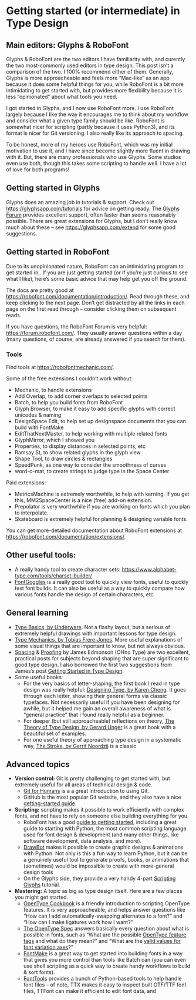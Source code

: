# Getting started (or intermediate) in Type Design

## Main editors: Glyphs & RoboFont

Glyphs & RoboFont are the two editors I have familiarity with, and curently the two most-commonly used editors in type design. This post isn’t a comparison of the two. I 100% recommend either of them. Generally, Glyphs is more approacheable and feels more “Mac-like” as an app because it does some helpful things for you, while RoboFont is a bit more intimidating to get started with, but provides more flexibility because it is less “opinionated” about what tools you need.

I got started in Glyphs, and I now use RoboFont more. I use RoboFont largely because I like the way it encourages me to think about my workflow and consider what a given type family should be like. RoboFont is somewhat nicer for scripting (partly because it uses Python3), and its format is nicer for Git versioning. I also really like its approach to spacing. 

To be honest, more of my heroes use RoboFont, which was my initial motivation to use it, and I have since become slightly more fluent in drawing with it. But, there are many professionals who use Glyphs. Some studios even use both, though this takes some scripting to handle well. I have a lot of love for both programs!

## Getting started in Glyphs

Glyphs does an amazing job in tutorials & support. Check out https://glyphsapp.com/tutorials for advice on getting ready. The [Glyphs Forum](https://forum.glyphsapp.com/) provides excellent support, often faster than seems reasonably possible. There are great extensions for Glyphs, but I don’t really know much about these – see https://glyphsapp.com/extend for some good suggestions.

## Getting started in RoboFont

Due to its unopinionated nature, RoboFont can an intimidating program to get started in,. If you are just getting started (or if you’re just curious to see what I like), here’s some basic advice that may help get you off the ground.

The docs are pretty good at https://robofont.com/documentation/introduction/. Read through these, and keep clicking to the next page. Don’t get distracted by all the links in each page on the first read through – consider clicking them on subsequent reads.

If you have questions, the RoboFont Forum is very helpful: https://forum.robofont.com/. They usually answer questions within a day (many questions, of course, are already answered if you search for them).

### Tools

Find tools at https://robofontmechanic.com/.

Some of the free extensions I couldn’t work without:
- Mechanic, to handle extensions
- Add Overlap, to add corner overlaps to selected points
- Batch, to help you build fonts from RoboFont
- Glyph Browser, to make it easy to add specific glyphs with correct unicodes & naming
- DesignSpace Edit, to help set up designspace documents that you can build with FontMake
- EditThatNextMaster, to help working with multiple related fonts
- GlyphMirror, which I showed you
- Properties, to display distances in selected points, etc
- Ramsay St, to show related glyphs in the glyph view
- Shape Tool, to draw circles & rectangles
- SpeedPunk, as one way to consider the smoothness of curves
- word-o-mat, to create strings to judge type in the Space Center

Paid extensions:
- MetricsMachine is extremely worthwhile, to help with kerning. If you get this, MM2SpaceCenter is a nice (free) add-on extension.
- Prepolator is very worthwhile if you are working on fonts which you plan to interpolate.
- Skateboard is extremely helpful for planning & designing variable fonts.

You can get more-detailed documentation about RoboFont extensions at https://robofont.com/documentation/extensions/.

## Other useful tools:

- A really handy tool to create character sets: https://www.alphabet-type.com/tools/charset-builder/
- [FontGoggles](https://fontgoggles.org/) is a really good tool to quickly view fonts, useful to quickly test font builds. It can also be useful as a way to quickly compare how various fonts handle the design of certain characters, etc.

## General learning

- [Type Basics, by Underware](http://www.typeworkshop.com/index.php?id1=type-basics). Not a flashy layout, but a serious of extremely helpful drawings with important lessons for type design.
- [Type Mechanics, by Tobias Frere-Jones](https://frerejones.com/blog?tag=Education%20Mechanics). More useful explanations of some visual things that are important to know, but not always obvious.
- [Spacing](https://ohnotype.co/blog/spacing) & [Proofing](https://ohnotype.co/blog/proof-it) by James Edmonson (OHno Type) are two excellent, practical posts for subjects beyond shaping that are super significant to good type design. I also borrowed the first two suggestions from James’s post [Getting Started in Type Design](https://ohnotype.co/blog/getting-started).
- Some useful books:
  - For the very basics of letter-shaping, the first book I read in type design was really helpful: [Designing Type, by Karen Cheng](https://yalebooks.yale.edu/book/9780300111507/designing-type). It goes through each letter, showing their general forms via classic typefaces. Not necessarily useful if you have been designing for awhile, but it helped me gain an overall awareness of what is “general practice” that I found really helpful as a beginner.
  - For deeper (but still approacheable) reflections on theory, [The Theory of Type Design, by Gerard Unger](https://www.amazon.com/Theory-Type-Design-Gerard-Unger/dp/9462084408) is a great book with a beautiful set of examples.
  - For one useful theory of approaching type design in a systematic way, [The Stroke, by Gerrit Noordzij](https://www.typotheque.com/books/the_stroke) is a classic

## Advanced topics

- **Version control:** Git is pretty challenging to get started with, but extremely useful for all areas of technical design & code. 
  - [Git for Humans](https://abookapart.com/products/git-for-humans) is a a great introduction to using Git. 
  - GitHub is the most popular Git website, and they also have a nice [getting-started guide](https://guides.github.com/introduction/git-handbook/).
- **Scripting:** scripting makes it possible to work efficiently with complex fonts, and not have to rely on someone else building everything for you. 
  - RoboFont has a good [guide to getting started](https://robofont.com/documentation/building-tools/), including a great guide to starting with Python, the most common scripting language used for font design & development (and many other things, like software development, data analysis, and more).
  - [DrawBot](https://www.drawbot.com/) makes it possible to create graphic designs & animations with Python. Not only is this a fun way to learn Python, but it can be a genuinely useful tool to generate proofs, books, or animations that (sometimes) would be impossible to create with more-general design tools
  - On the Glyphs side, they provide a very handy 4-part [Scripting Glyphs](https://glyphsapp.com/tutorials/scripting-glyphs-part-1) tutorial.
- **Mastering:** A topic as big as type design itself. Here are a few places you might get started.
  - [OpenType Cookbook](http://opentypecookbook.com/) is a friendly introduction to scripting OpenType features. It is very approacheable, and helps answer questions like “How can I add automatically-swapping alternates to a font?” and “How can I make ligatures work how I want?”
  - [The OpenType Spec](https://docs.microsoft.com/en-us/typography/opentype/spec/) answers basically every question about what is possible in fonts, such as “What are the possible [OpenType feature tags](https://docs.microsoft.com/en-us/typography/opentype/spec/featuretags) and what do they mean?” and “What are the [valid values for font variation axes](https://docs.microsoft.com/en-us/typography/opentype/spec/dvaraxisreg)?”
  - [FontMake](https://github.com/googlefonts/fontmake/) is a great way to get started into building fonts in a way that gives you more control than tools like Batch can (you can even use shell scripting as a quick way to create handy workflows to build & sort fonts). 
  - [FontTools](https://fonttools.readthedocs.io/en/latest/) provides a bunch of Python-based tools to help handle font files – of note, TTX makes it easy to inspect built OTF/TTF font files, TTFont can make it efficient to edit font data, and 
